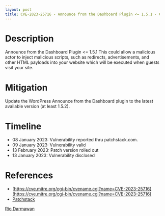 ```yaml
---
layout: post
title: CVE-2023-25716 - Announce from the Dashboard Plugin <= 1.5.1 - Cross Site Scripting (XSS)
---
```


Description
============
Announce from the Dashboard Plugin <= 1.5.1 This could allow a malicious actor to inject malicious scripts, such as redirects, advertisements, and other HTML payloads into your website which will be executed when guests visit your site.

Mitigation
============ 
Update the WordPress Announce from the Dashboard plugin to the latest available version (at least 1.5.2).

Timeline
============ 
  * 08 January 2023: Vulnerability reported thru patchstack.com.
  * 09 January 2023: Vulnerability valid
  * 13 February 2023: Patch version rolled out
  * 13 January 2023: Vulnerability disclosed

References
============ 
  * [https://cve.mitre.org/cgi-bin/cvename.cgi?name=CVE-2023-25716](https://cve.mitre.org/cgi-bin/cvename.cgi?name=CVE-2023-25716)
  * [Patchstack](https://patchstack.com/database/vulnerability/announce-from-the-dashboard/wordpress-announce-from-the-dashboard-plugin-1-5-1-cross-site-scripting-xss-vulnerability)



[Rio Darmawan](https://patchstack.com/database/researcher/0f0ce3de-fbab-4348-9729-a5ef92c74b3e)
